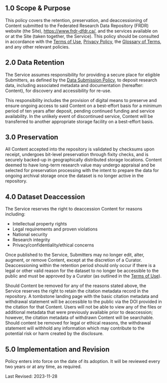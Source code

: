 

## 1.0 Scope & Purpose

This policy covers the retention, preservation, and deaccessioning of Content submitted to the Federated Research Data Repository (FRDR) website (the Site), <a href="https://www.frdr-dfdr.ca/">https://www.frdr-dfdr.ca/</a>, and the services available on or at the Site (taken together, the Service). This policy should be consulted in accordance with the [Terms of Use](/policies/en/terms_of_use/), [Privacy Policy](/policies/en/privacy/), the [Glossary of Terms](/policies/en/glossary/), and any other relevant policies.

## 2.0 Data Retention

The Service assumes responsibility for providing a secure place for eligible Submitters, as defined by the [Data Submission Policy](/policies/en/data_submission/), to deposit research data, including associated metadata and documentation (hereafter: Content), for discovery and accessibility for re-use. 

This responsibility includes the provision of digital means to preserve and ensure ongoing access to said Content on a best-effort basis for a minimum period of ten years after deposit, pending continued funding and service availability. In the unlikely event of discontinued service, Content will be transferred to another appropriate storage facility on a best-effort basis.

## 3.0 Preservation 

All Content accepted into the repository is validated by checksums upon receipt, undergoes bit-level preservation through fixity checks, and is securely backed-up in geographically distributed storage locations. Content deemed to have long-term research value may undergo appraisal and be selected for preservation processing with the intent to prepare the data for ongoing archival storage once the dataset is no longer active in the repository.

## 4.0 Dataset Deaccession

The Service reserves the right to deaccession Content for reasons including:

* Intellectual property rights
* Legal requirements and proven violations
* National security
* Research integrity
* Privacy/confidentiality/ethical concerns

Once published to the Service, Submitters may no longer edit, alter, augment, or remove Content, except at the discretion of a Curator. Deaccessioning within the retention period should only occur if there is a legal or other valid reason for the dataset to no longer be accessible to the public and must be approved by a Curator (as outlined in the [Terms of Use](/policies/en/terms_of_use/)).

Should Content be removed for any of the reasons stated above, the Service reserves the right to retain the citation metadata record in the repository. A tombstone landing page with the basic citation metadata and withdrawal statement will be accessible to the public via the DOI provided in the citation for that Content. Users will not be able to view any of the files or additional metadata that were previously available prior to deaccession; however, the citation metadata of withdrawn Content will be searchable. Should content be removed for legal or ethical reasons, the withdrawal statement will withhold any information which may contribute to the potential risk or harm created by the disclosure. 

## 5.0 Implementation and Revision

Policy enters into force on the date of its adoption. It will be reviewed every two years or at any time, as required.

Last Revised: 2023-11-28
